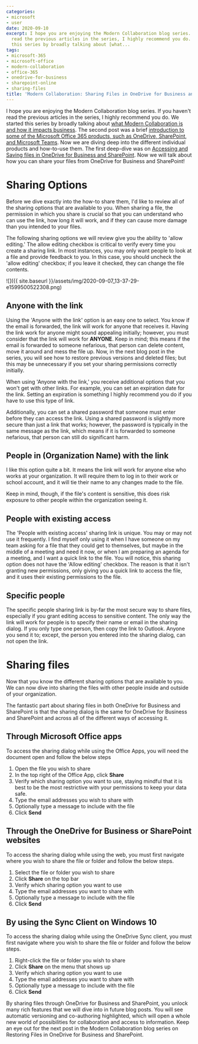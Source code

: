 ```yaml
---
categories:
- microsoft
- user
date: 2020-09-10
excerpt: I hope you are enjoying the Modern Collaboration blog series. If you haven't
  read the previous articles in the series, I highly recommend you do. We started
  this series by broadly talking about [what...
tags:
- microsoft-365
- microsoft-office
- modern-collaboration
- office-365
- onedrive-for-business
- sharepoint-online
- sharing-files
title: 'Modern Collaboration: Sharing Files in OneDrive for Business and SharePoint'
---
```


I hope you are enjoying the Modern Collaboration blog series. If you haven't read the previous articles in the series, I highly recommend you do. We started this series by broadly talking about [what Modern Collaboration is and how it impacts business](https://mattblogsit.com/microsoft/what-is-modern-collaboration-and-how-does-it-impact-business). The second post was a brief [introduction to some of the Microsoft Office 365 products, such as OneDrive, SharePoint, and Microsoft Teams](https://mattblogsit.com/microsoft/modern-collaboration-with-microsoft-onedrive-sharepoint-and-teams). Now we are diving deep into the different individual products and how-to-use them. The first deep-dive was on [Accessing and Saving files in OneDrive for Business and SharePoint](https://mattblogsit.com/microsoft/modern-collaboration-accessing-and-saving-files-in-onedrive-for-business-and-sharepoint). Now we will talk about how you can share your files from OneDrive for Business and SharePoint!

# Sharing Options

Before we dive exactly into the how-to share them, I'd like to review all of the sharing options that are available to you. When sharing a file, the permission in which you share is crucial so that you can understand who can use the link, how long it will work, and if they can cause more damage than you intended to your files.

The following sharing options we will review give you the ability to 'allow editing.' The allow editing checkbox is critical to verify every time you create a sharing link. In most instances, you may only want people to look at a file and provide feedback to you. In this case, you should uncheck the 'allow editing' checkbox; if you leave it checked, they can change the file contents.

![]({{ site.baseurl }}/assets/img/2020-09-07_13-37-29-e1599500522308.png)

## Anyone with the link

Using the 'Anyone with the link' option is an easy one to select. You know if the email is forwarded, the link will work for anyone that receives it. Having the link work for anyone might sound appealing initially; however, you must consider that the link will work for **ANYONE**. Keep in mind; this means if the email is forwarded to someone nefarious, that person can delete content, move it around and mess the file up. Now, in the next blog post in the series, you will see how to restore previous versions and deleted files; but this may be unnecessary if you set your sharing permissions correctly initially.

When using 'Anyone with the link,' you receive additional options that you won't get with other links. For example, you can set an expiration date for the link. Setting an expiration is something I highly recommend you do if you have to use this type of link. 

Additionally, you can set a shared password that someone must enter before they can access the link. Using a shared password is slightly more secure than just a link that works; however, the password is typically in the same message as the link, which means if it is forwarded to someone nefarious, that person can still do significant harm.

## People in (Organization Name) with the link

I like this option quite a bit. It means the link will work for anyone else who works at your organization. It will require them to log in to their work or school account, and it will tie their name to any changes made to the file.

Keep in mind, though, if the file's content is sensitive, this does risk exposure to other people within the organization seeing it.

## People with existing access

The 'People with existing access' sharing link is unique. You may or may not use it frequently. I find myself only using it when I have someone on my team asking for a file that they could get to themselves, but maybe in the middle of a meeting and need it now, or when I am preparing an agenda for a meeting, and I want a quick link to the file. You will notice, this sharing option does not have the 'Allow editing' checkbox. The reason is that it isn't granting new permissions, only giving you a quick link to access the file, and it uses their existing permissions to the file.

## Specific people

The specific people sharing link is by-far the most secure way to share files, especially if you grant editing access to sensitive content. The only way the link will work for people is to specify their name or email in the sharing dialog. If you only type one person, then copy the link to Outlook. Anyone you send it to; except, the person you entered into the sharing dialog, can not open the link.

# Sharing files

Now that you know the different sharing options that are available to you. We can now dive into sharing the files with other people inside and outside of your organization.

The fantastic part about sharing files in both OneDrive for Business and SharePoint is that the sharing dialog is the same for OneDrive for Business and SharePoint and across all of the different ways of accessing it.

## Through Microsoft Office apps

To access the sharing dialog while using the Office Apps, you will need the document open and follow the below steps

1. Open the file you wish to share
2. In the top right of the Office App, click **Share**
3. Verify which sharing option you want to use, staying mindful that it is best to be the most restrictive with your permissions to keep your data safe.
4. Type the email addresses you wish to share with
5. Optionally type a message to include with the file
6. Click **Send**

## Through the OneDrive for Business or SharePoint websites

To access the sharing dialog while using the web, you must first navigate where you wish to share the file or folder and follow the below steps.

1. Select the file or folder you wish to share
2. Click **Share** on the top bar
3. Verify which sharing option you want to use
4. Type the email addresses you want to share with
5. Optionally type a message to include with the file
6. Click **Send**

## By using the Sync Client on Windows 10

To access the sharing dialog while using the OneDrive Sync client, you must first navigate where you wish to share the file or folder and follow the below steps.

1. Right-click the file or folder you wish to share
2. Click **Share** on the menu that shows up
3. Verify which sharing option you want to use
4. Type the email addresses you want to share with
5. Optionally type a message to include with the file
6. Click **Send**

By sharing files through OneDrive for Business and SharePoint, you unlock many rich features that we will dive into in future blog posts. You will see automatic versioning and co-authoring highlighted, which will open a whole new world of possibilities for collaboration and access to information. Keep an eye out for the next post in the Modern Collaboration blog series on Restoring Files in OneDrive for Business and SharePoint.